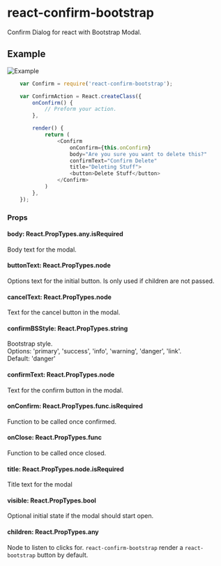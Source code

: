# react-confirm-bootstrap
Confirm Dialog for react with Bootstrap Modal.


## Example

![Example](https://github.com/gregthebusker/react-confirm-bootstrap/blob/master/img/example.png)

```js
    var Confirm = require('react-confirm-bootstrap');

    var ConfirmAction = React.createClass({
        onConfirm() {
            // Preform your action.
        },

        render() {
            return (
                <Confirm
                    onConfirm={this.onConfirm}
                    body="Are you sure you want to delete this?"
                    confirmText="Confirm Delete"
                    title="Deleting Stuff">
                    <button>Delete Stuff</button>
                </Confirm>
            )
        },
    });
```

### Props
#### body: React.PropTypes.any.isRequired
Body text for the modal.

#### buttonText: React.PropTypes.node
Options text for the initial button.  Is only used if children are not passed.

#### cancelText: React.PropTypes.node
Text for the cancel button in the modal.

#### confirmBSStyle: React.PropTypes.string
Bootstrap style.
<br/>
Options: 'primary', 'success', 'info', 'warning', 'danger', 'link'.
<br/>
Default: 'danger'

#### confirmText: React.PropTypes.node
Text for the confirm button in the modal.

#### onConfirm: React.PropTypes.func.isRequired
Function to be called once confirmed.

#### onClose: React.PropTypes.func
Function to be called once closed. 

#### title: React.PropTypes.node.isRequired
Title text for the modal

#### visible: React.PropTypes.bool
Optional initial state if the modal should start open.

#### children: React.PropTypes.any
Node to listen to clicks for.  `react-confirm-bootstrap` render a `react-bootstrap` button by default.

